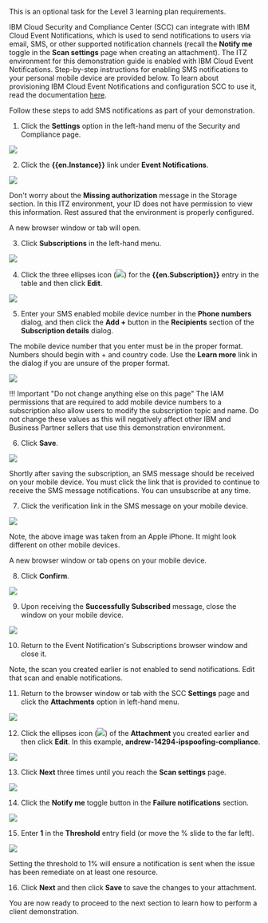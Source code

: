 This is an optional task for the Level 3 learning plan requirements. 

IBM Cloud Security and Compliance Center (SCC) can integrate with IBM Cloud Event Notifications, which is used to send notifications to users via email, SMS, or other supported notification channels (recall the **Notify me** toggle in the **Scan settings** page when creating an attachment). The ITZ environment for this demonstration guide is enabled with IBM Cloud Event Notifications. Step-by-step instructions for enabling SMS notifications to your personal mobile device are provided below. To learn about provisioning IBM Cloud Event Notifications and configuration SCC to use it, read the documentation <a href="https://cloud.ibm.com/docs/security-compliance?topic=security-compliance-event-notifications&interface=ui" target="_blank">here</a>.

Follow these steps to add SMS notifications as part of your demonstration. 

<!-- 
1. Open a web browser to the **IBM Cloud Portal**.

<a href="https://cloud.ibm.com" target="_blank">IBM Cloud Portal</a>.

When the page loads, authenticate with your IBM Cloud ID and password. The authentication process varies depending on the primary account that your ID is associated with and any multi-factor authentication or other security controls in place for the account.

2. Click the **account selection** drop-down menu and select the **{{itz.CloudAccount}}** account.

![](../env/_attachments/switchAccount.png)

Note, if the browser window is narrow, you might see an **account selection** icon like this: ![](../env/_attachments/switchAccountIcon.png) instead of the full account name.

3. Click the **Security and Compliance** icon (![](../demo/_attachments/sccIcon.png)) in the menu bar.
   
![](../demo/_attachments/dashBoard.png) -->

1. Click the **Settings** option in the left-hand menu of the Security and Compliance page.

![](_attachments/sccDashboardStartENSetup.png) 

2. Click the **{{en.Instance}}** link under **Event Notifications**. 

![](_attachments/dashBoardSettingsEN.png)

Don't worry about the **Missing authorization** message in the Storage section. In this ITZ environment, your ID does not have permission to view this information. Rest assured that the environment is properly configured.

A new browser window or tab will open.

3. Click **Subscriptions** in the left-hand menu.

![](_attachments/enOverview.png)

4. Click the three ellipses icon (![](_attachments/ellipses.png)) for the **{{en.Subscription}}** entry in the table and then click **Edit**.

![](_attachments/enSubscriptions.png)

5. Enter your SMS enabled mobile device number in the **Phone numbers** dialog, and then click the **Add +** button in the **Recipients** section of the **Subscription details** dialog.

The mobile device number that you enter must be in the proper format. Numbers should begin with + and country code. Use the **Learn more** link in the dialog if you are unsure of the proper format.

![](_attachments/enSubscriptionsAddNumber.png)

!!! Important "Do not change anything else on this page"
    The IAM permissions that are required to add mobile device numbers to a subscription also allow users to modify the subscription topic and name. Do not change these values as this will negatively affect other IBM and Business Partner sellers that use this demonstration environment.

6. Click **Save**.

![](_attachments/enSubscriptionsSaveNumber.png)

Shortly after saving the subscription, an SMS message should be received on your mobile device. You must click the link that is provided to continue to receive the SMS message notifications. You can unsubscribe at any time.

7. Click the verification link in the SMS message on your mobile device.

![](_attachments/enVerification.jpeg)

Note, the above image was taken from an Apple iPhone. It might look different on other mobile devices.

A new browser window or tab opens on your mobile device.

8. Click **Confirm**.

![](_attachments/enConfirm.png)

9. Upon receiving the **Successfully Subscribed** message, close the window on your mobile device.

![](_attachments/enSuccessful.png)

10. Return to the Event Notification's Subscriptions browser window and close it.

Note, the scan you created earlier is not enabled to send notifications. Edit that scan and enable notifications.

11. Return to the browser window or tab with the SCC **Settings** page and click the **Attachments** option in left-hand menu.

![](_attachments/sccSettingsPage2.png)

12. Click the ellipses icon (![](../env/_attachments/ellipses.png)) of the **Attachment** you created earlier and then click **Edit**. In this example, **andrew-14294-ipspoofing-compliance**.

![](_attachments/sccAttachmentsEdit.png)

13. Click **Next** three times until you reach the **Scan settings** page.

![](_attachments/sccAttachmentsEditScanSettings.png)

14. Click the **Notify me** toggle button in the **Failure notifications** section.

![](_attachments/sccAttachmentsEditScanSettingsToggle.png)

15. Enter **1** in the **Threshold** entry field (or move the % slide to the far left).

![](_attachments/sccAttachmentsEditScanSettingsThreshold.png)

Setting the threshold to 1% will ensure a notification is sent when the issue has been remediate on at least one resource.

16. Click **Next** and then click **Save** to save the changes to your attachment.

You are now ready to proceed to the next section to learn how to perform a client demonstration. 